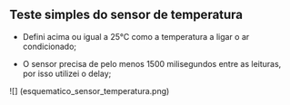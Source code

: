 ## Teste simples do sensor de temperatura

* Defini acima ou igual a 25°C como a temperatura a ligar o ar condicionado;

* O sensor precisa de pelo menos 1500 milisegundos entre as leituras, por isso utilizei o delay;

![] (esquematico_sensor_temperatura.png)

